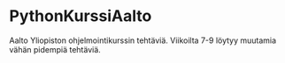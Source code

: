 # PythonKurssiAalto

Aalto Yliopiston ohjelmointikurssin tehtäviä. Viikoilta 7-9 löytyy muutamia vähän pidempiä tehtäviä.
